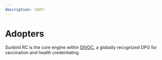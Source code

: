 ```yaml
---
description: (WIP)
---
```


# Adopters

Sunbird RC is the core engine within [DIVOC](https://divoc.dev/), a globally recognized DPG for vaccination and health credentialing
